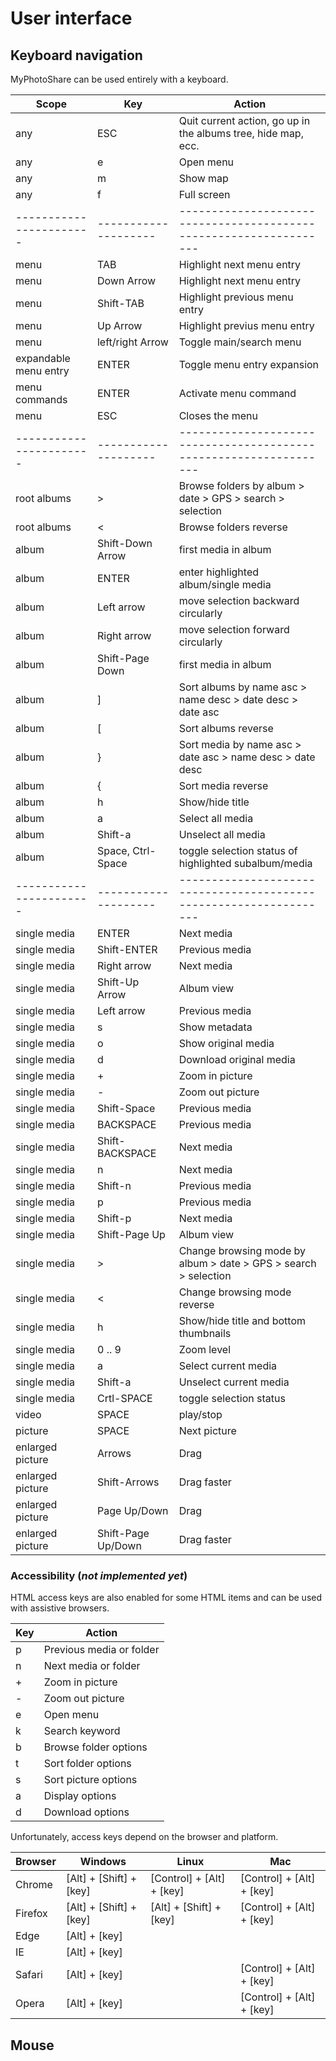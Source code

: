 # User interface

## Keyboard navigation

MyPhotoShare can be used entirely with a keyboard.

|         Scope         |         Key        |                           Action                                 |
|-----------------------|--------------------|------------------------------------------------------------------|
| any                   | ESC                | Quit current action, go up in the albums tree, hide map, ecc.    |
| any                   | e                  | Open menu                                                        |
| any                   | m                  | Show map                                                         |
| any                   | f                  | Full screen                                                      |
|-----------------------|--------------------|------------------------------------------------------------------|
| menu                  | TAB                | Highlight next menu entry                                        |
| menu                  | Down Arrow         | Highlight next menu entry                                        |
| menu                  | Shift-TAB          | Highlight previous menu entry                                    |
| menu                  | Up Arrow           | Highlight previus menu entry                                     |
| menu                  | left/right Arrow   | Toggle main/search menu                                          |
| expandable menu entry | ENTER              | Toggle menu entry expansion                                      |
| menu commands         | ENTER              | Activate menu command                                            |
| menu                  | ESC                | Closes the menu                                                  |
|-----------------------|--------------------|------------------------------------------------------------------|
| root albums           | >                  | Browse folders by album > date > GPS > search > selection        |
| root albums           | <                  | Browse folders reverse                                           |
| album                 | Shift-Down Arrow   | first media in album                                             |
| album                 | ENTER              | enter highlighted album/single media                             |
| album                 | Left arrow         | move selection backward circularly                               |
| album                 | Right arrow        | move selection forward circularly                                |
| album                 | Shift-Page Down    | first media in album                                             |
| album                 | ]                  | Sort albums by name asc > name desc > date desc > date asc       |
| album                 | [                  | Sort albums reverse                                              |
| album                 | }                  | Sort media by name asc > date asc > name desc > date desc        |
| album                 | {                  | Sort media reverse                                               |
| album                 | h                  | Show/hide title                                                  |
| album                 | a                  | Select all media                                                 |
| album                 | Shift-a            | Unselect all media                                               |
| album                 | Space, Ctrl-Space  | toggle selection status of highlighted subalbum/media            |
|-----------------------|--------------------|------------------------------------------------------------------|
| single media          | ENTER              | Next media                                                       |
| single media          | Shift-ENTER        | Previous media                                                   |
| single media          | Right arrow        | Next media                                                       |
| single media          | Shift-Up Arrow     | Album view                                                       |
| single media          | Left arrow         | Previous media                                                   |
| single media          | s                  | Show metadata                                                    |
| single media          | o                  | Show original media                                              |
| single media          | d                  | Download original media                                          |
| single media          | +                  | Zoom in picture                                                  |
| single media          | -                  | Zoom out picture                                                 |
| single media          | Shift-Space        | Previous media                                                   |
| single media          | BACKSPACE          | Previous media                                                   |
| single media          | Shift-BACKSPACE    | Next media                                                       |
| single media          | n                  | Next media                                                       |
| single media          | Shift-n            | Previous media                                                   |
| single media          | p                  | Previous media                                                   |
| single media          | Shift-p            | Next media                                                       |
| single media          | Shift-Page Up      | Album view                                                       |
| single media          | >                  | Change browsing mode by album > date > GPS > search > selection  |
| single media          | <                  | Change browsing mode reverse                                     |
| single media          | h                  | Show/hide title and bottom thumbnails                            |
| single media          | 0 .. 9             | Zoom level                                                       |
| single media          | a                  | Select current media                                             |
| single media          | Shift-a            | Unselect current media                                           |
| single media          | Crtl-SPACE         | toggle selection status                                          |
| video                 | SPACE              | play/stop                                                        |
| picture               | SPACE              | Next picture                                                     |
| enlarged picture      | Arrows             | Drag                                                             |
| enlarged picture      | Shift-Arrows       | Drag faster                                                      |
| enlarged picture      | Page Up/Down       | Drag                                                             |
| enlarged picture      | Shift-Page Up/Down | Drag faster                                                      |

### Accessibility (_not implemented yet_)

HTML access keys are also enabled for some HTML items and can be used with assistive browsers.

| Key              | Action                                                     |
|------------------|------------------------------------------------------------|
| p                | Previous media or folder                                   |
| n                | Next media or folder                                       |
| +                | Zoom in picture                                            |
| -                | Zoom out picture                                           |
| e                | Open menu                                                  |
| k                | Search keyword                                             |
| b                | Browse folder options                                      |
| t                | Sort folder options                                        |
| s                | Sort picture options                                       |
| a                | Display options                                            |
| d                | Download options                                           |

Unfortunately, access keys depend on the browser and platform.

| Browser    | Windows                        | Linux                             | Mac                               |
|------------|--------------------------------|-----------------------------------|-----------------------------------|
| Chrome     | [Alt] + [Shift] + [key]        | [Control] + [Alt] + [key]         | [Control] + [Alt] + [key]         |
| Firefox    | [Alt] + [Shift] + [key]        | [Alt] + [Shift] + [key]           | [Control] + [Alt] + [key]         |
| Edge       | [Alt] + [key]                  |                                   |                                   |
| IE         | [Alt] + [key]                  |                                   |                                   |
| Safari     | [Alt] + [key]                  |                                   | [Control] + [Alt] + [key]         |
| Opera      | [Alt] + [key]                  |                                   | [Control] + [Alt] + [key]         |

## Mouse
